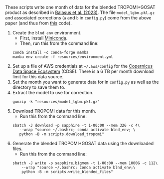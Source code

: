 These scripts write one month of data for the blended TROPOMI+GOSAT product as described in [Balasus et al. (2023)](https://doi.org/10.5194/amt-16-3787-2023). The file `model_lgbm.pkl.gz` and associated corrections (`a` and `b` in `config.py`) come from the above paper (and thus from [this](https://github.com/nicholasbalasus/blended_tropomi_gosat_methane) code).

1. Create the `blnd_env` environment.
    - First, install [Miniconda](https://docs.conda.io/projects/miniconda/en/latest/miniconda-install.html).
    - Then, run this from the command line:
    ```
    conda install -c conda-forge mamba
    mamba env create -f resources/environment.yml
    ```
2. Set up a file of AWS credentials at `~/.aws/config` for the [Copernicus Data Space Ecosystem](https://documentation.dataspace.copernicus.eu/APIs/S3.html) (CDSE). There is a 6 TB per month download limit for this data source.
3. Set the month you want to generate data for in `config.py` as well as the directory to save them to.
4. Extract the model to use for correction.
    ```
    gunzip -k "resources/model_lgbm.pkl.gz"
    ```
5. Download TROPOMI data for this month.
    - Run this from the command line:
    ```
    sbatch -J download -p sapphire -t 1-00:00 --mem 32G -c 4\
       --wrap "source ~/.bashrc; conda activate blnd_env; \
       python -B -m scripts.download_tropomi"
    ```
6. Generate the blended TROPOMI+GOSAT data using the downloaded files.
    - Run this from the command line:
    ```
    sbatch -J write -p sapphire,bigmem -t 1-00:00 --mem 1000G -c 112\
        --wrap "source ~/.bashrc; conda activate blnd_env;\
        python -B -m scripts.write_blended_files"
    ```